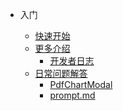 <!-- docs/_sidebar.md -->
* 入门

  * [快速开始](quickstart.md)
  * [更多介绍](more.md)
    * [开发者日志](dev.md)
  * [日常问题解答](question.md)
    * [PdfChartModal](PdfChartModal.md)
    * [prompt.md](prompt.md)
